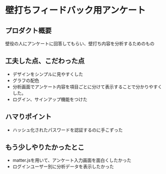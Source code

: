 # 壁打ちフィードバック用アンケート

## プロダクト概要
壁役の人にアンケートに回答してもらい、壁打ち内容を分析するためのもの


## 工夫した点、こだわった点
- デザインをシンプルに見やすくした
- グラフの配色
- 分析画面でアンケート内容を項目ごとに分けて表示することで分かりやすくした。
- ログイン、サインアップ機能をつけた

## ハマりポイント
- ハッシュ化されたパスワードを認証するのに手こずった

## もう少しやりたかったとこ
- matter.jsを用いて、アンケート入力画面を面白くしたかった
- ログインユーザー別に分析データを表示したかった